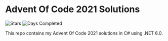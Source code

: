 ﻿# Advent Of Code 2021 Solutions

![Stars](https://img.shields.io/badge/stars%20⭐-20-yellow)
![Days Completed](https://img.shields.io/badge/days%20completed-10-green)

This repo contains my Advent Of Code 2021 solutions in C# using .NET 6.0.
